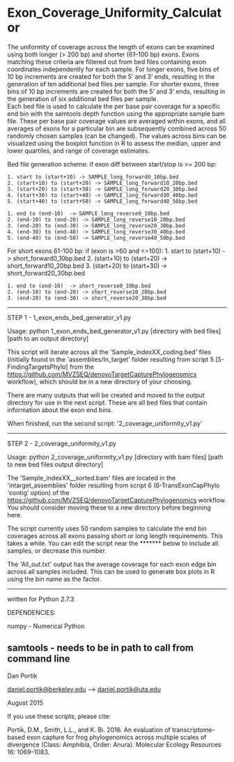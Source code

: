 # Exon_Coverage_Uniformity_Calculator

The uniformity of coverage across the length of exons can be examined using both longer (> 200 bp) 
and shorter (61–100 bp) exons.  Exons matching these criteria are filtered out from bed files 
containing exon coordinates independently for each sample.  For longer exons, five bins of 
10 bp increments are created for both the 5’ and 3’ ends, resulting in the generation of ten 
additional bed files per sample.  For shorter exons, three bins of 10 bp increments are created 
for both the 5’ and 3’ ends, resulting in the generation of six additional bed files per sample.  
Each bed file is used to calculate the per base pair coverage for a specific end bin with the 
samtools depth function using the appropriate sample bam file.  These per base pair coverage values 
are averaged within exons, and all averages of exons for a particular bin are subsequently 
combined across 50 randomly chosen samples (can be changed). The values across bins can be
visualized using the boxplot function in R to assess the median, upper and lower quartiles, 
and range of coverage estimates.  

Bed file generation scheme:
if exon diff between start/stop is >= 200 bp:

	1. start to (start+10) -> SAMPLE_long_forward0_10bp.bed
	2. (start+10) to (start+20) -> SAMPLE_long_forward10_20bp.bed
	3. (start+20) to (start+30) -> SAMPLE_long_forward20_30bp.bed
	4. (start+30) to (start+40) -> SAMPLE_long_forward30_40bp.bed
	5. (start+40) to (start+50) -> SAMPLE_long_forward40_50bp.bed

	1. end to (end-10)  -> SAMPLE_long_reverse0_10bp.bed
	2. (end-10) to (end-20) -> SAMPLE_long_reverse10_20bp.bed
	3. (end-20) to (end-30) -> SAMPLE_long_reverse20_30bp.bed
	4. (end-30) to (end-40) -> SAMPLE_long_reverse30_40bp.bed
	5. (end-40) to (end-50) -> SAMPLE_long_reverse40_50bp.bed
 

For short exons 61-100 bp:
if (exon is >60 and <=100):
	1. start to (start+10) -> short_forward0_10bp.bed
	2. (start+10) to (start+20) -> short_forward10_20bp.bed
	3. (start+20) to (start+30) -> short_forward20_30bp.bed

	1. end to (end-10)  -> short_reverse0_10bp.bed
	2. (end-10) to (end-20) -> short_reverse10_20bp.bed
	3. (end-20) to (end-30) -> short_reverse20_30bp.bed


------------------------------------------------------------------------------------------
STEP 1 - 1_exon_ends_bed_generator_v1.py


Usage: python 1_exon_ends_bed_generator_v1.py [directory with bed files] [path to an output directory]

This script will iterate across all the 'Sample_indexXX_coding.bed' files (initially found in the 
'assemblies/In_target' folder resulting from script 5 [5-FindingTargetsPhylo] from the 
https://github.com/MVZSEQ/denovoTargetCapturePhylogenomics workflow), which should be in a 
new directory of your choosing.

There are many outputs that will be created and moved to the output directory for use in the next script.
These are all bed files that contain information about the exon end bins.

When finished, run the second script: '2_coverage_uniformity_v1.py'

------------------------------------------------------------------------------------------
STEP 2 - 2_coverage_uniformity_v1.py

Usage: python 2_coverage_uniformity_v1.py [directory with bam files] [path to new bed files output directory]


The 'Sample_indexXX__sorted.bam' files are located in the 'intarget_assemblies' folder resulting 
from script 6 (6-TransExonCapPhylo 'contig' option) of the 
https://github.com/MVZSEQ/denovoTargetCapturePhylogenomics workflow.
You should consider moving these to a new directory before beginning here.

The script currently uses 50 random samples to calculate the end bin coverages across 
all exons passing short or long length requirements.  This takes a while.  You can edit 
the script near the ******* below to include all samples, or decrease this number.  

The 'All_out.txt' output has the average coverage for each exon edge bin across all samples
included.  This can be used to generate box plots in R using the bin name as the factor.

------------------------------------------------------------------------------------------

written for Python 2.7.3

DEPENDENCIES:

numpy - Numerical Python

samtools - needs to be in path to call from command line
------------------------

Dan Portik

daniel.portik@berkeley.edu --> daniel.portik@uta.edu

August 2015



If you use these scripts, please cite:

Portik, D.M., Smith, L.L., and K. Bi. 2016. An evaluation of transcriptome-based exon capture for frog phylogenomics across multiple scales of divergence (Class: Amphibia, Order: Anura). Molecular Ecology Resources 16: 1069–1083.
